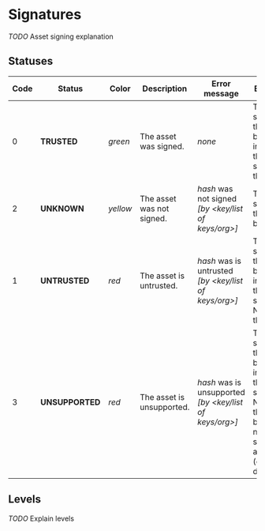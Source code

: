 # Signatures

*TODO* Asset signing explanation

## Statuses

Code | Status | Color | Description | Error message | Explanation
------------ | ------------- | ------------- | ------------ | ------------- | -------------
0 | **TRUSTED** | *green* | The asset was signed. | *none* | The signature on the blockchain indicates that the signer trusts that asset.
2 | **UNKNOWN** | *yellow* | The asset was not signed. | *hash* was not signed *[by <key/list of keys/org>]* | There's no signature on the blockchain.
1 | **UNTRUSTED** | *red* | The asset is untrusted. | *hash* was is untrusted *[by <key/list of keys/org>]* | The signature on the blockchain indicates that the signer DOES NOT trust that asset.
3 | **UNSUPPORTED** | *red* | The asset is unsupported. | *hash* was is unsupported *[by <key/list of keys/org>]* | The signature on the blockchain indicates that the signer DOES NOT trust that asset because it is not supported anymore (eg. deprecated).

## Levels

*TODO* Explain levels

